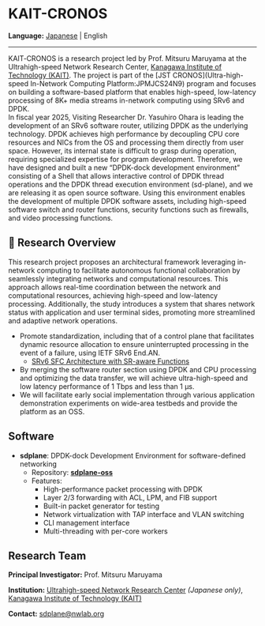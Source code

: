 # KAIT-CRONOS

**Language:** [Japanese](README.md) | English

---

KAIT‑CRONOS is a research project led by Prof. Mitsuru Maruyama at the Ultrahigh-speed Network Research Center, [Kanagawa Institute of Technology (KAIT)](https://en.kait.jp/index.html).
The project is part of the [JST CRONOS](Ultra-high-speed In-Network Computing Platform:JPMJCS24N9) program and focuses on building a software-based platform that enables high-speed, low-latency processing of 8K+ media streams in-network computing using SRv6 and DPDK.\
In fiscal year 2025, Visiting Researcher Dr. Yasuhiro Ohara is leading the development of an SRv6 software router, utilizing DPDK as the underlying technology. DPDK achieves high performance by decoupling CPU core resources and NICs from the OS and processing them directly from user space. However, its internal state is difficult to grasp during operation, requiring specialized expertise for program development. Therefore, we have designed and built a new “DPDK-dock development environment” consisting of a Shell that allows interactive control of DPDK thread operations and the DPDK thread execution environment (sd-plane), and we are releasing it as open source software. Using this environment enables the development of multiple DPDK software assets, including high-speed software switch and router functions, security functions such as firewalls, and video processing functions.

## 🧭 Research Overview

This research project proposes an architectural framework leveraging in-network computing to facilitate autonomous functional collaboration by seamlessly integrating networks and computational resources. 
This approach allows real-time coordination between the network and computational resources, achieving high-speed and low-latency processing. Additionally, the study introduces a system that shares network status with application and user terminal sides, promoting more streamlined and adaptive network operations.

- Promote standardization, including that of a control plane that facilitates dynamic resource allocation to ensure uninterrupted processing in the event of a failure, using IETF SRv6 End.AN.
  - [SRv6 SFC Architecture with SR-aware Functions](https://datatracker.ietf.org/doc/draft-watal-spring-srv6-sfc-sr-aware-functions/)
- By merging the software router section using DPDK and CPU processing and optimizing the data transfer, we will achieve ultra-high-speed and low latency performance of 1 Tbps and less than 1 μs.
- We will facilitate early social implementation through various application demonstration experiments on wide-area testbeds and provide the platform as an OSS.

## Software

- **sdplane**: DPDK-dock Development Environment for software-defined networking
  - Repository: [**sdplane-oss**](https://github.com/kait-cronos/sdplane-oss) 
  - Features:
    - High-performance packet processing with DPDK
    - Layer 2/3 forwarding with ACL, LPM, and FIB support  
    - Built-in packet generator for testing
    - Network virtualization with TAP interface and VLAN switching
    - CLI management interface
    - Multi-threading with per-core workers

## Research Team

**Principal Investigator:** Prof. Mitsuru Maruyama

**Institution:** [Ultrahigh-speed Network Research Center](https://www.kait.jp/tech_news/tech_20250530.html) *(Japanese only)*, [Kanagawa Institute of Technology (KAIT)](https://en.kait.jp/index.html)

**Contact:** sdplane@nwlab.org


